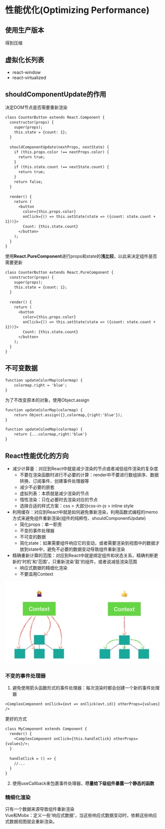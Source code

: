 # 性能优化(Optimizing Performance)
## 使用生产版本
得到压缩

## 虚拟化长列表
- react-window
- react-virtualized

## shouldComponentUpdate的作用
决定DOM节点是否需要重新渲染  

```
class CounterButton extends React.Component {
  constructor(props) {
    super(props);
    this.state = {count: 1};
  }

  shouldComponentUpdate(nextProps, nextState) {
    if (this.props.color !== nextProps.color) {
      return true;
    }
    if (this.state.count !== nextState.count) {
      return true;
    }
    return false;
  }

  render() {
    return (
      <button
        color={this.props.color}
        onClick={() => this.setState(state => ({count: state.count + 1}))}>
        Count: {this.state.count}
      </button>
    );
  }
}
```

使用**React.PureComponent**进行props和state的**浅比较**，以此来决定组件是否需要更新  

```
class CounterButton extends React.PureComponent {
  constructor(props) {
    super(props);
    this.state = {count: 1};
  }

  render() {
    return (
      <button
        color={this.props.color}
        onClick={() => this.setState(state => ({count: state.count + 1}))}>
        Count: {this.state.count}
      </button>
    );
  }
}
```

## 不可变数据
```
function updateColorMap(colormap) {
    colormap.right = 'blue';
}
```

为了不改变原本的对象，使用Object.assign  

```
function updateColorMap(colormap) {
    return Object.assign({},colormap,{right:'blue'});
}
```

```
function updateColoeMap(colormap) {
    return {...colormap,right:'blue'}
}
```

## React性能优化的方向
- 减少计算量：对应到React中就是减少渲染的节点或者减低组件渲染的复杂度
  - 不要在渲染函数时进行不必要的计算：render中不要进行数组排序、数据转换、订阅事件、创建事件处理器等
  - 减少不必要的嵌套
  - 虚拟列表：本质就是减少渲染的节点
  - 惰性渲染：只在必要时去渲染对应的节点
  - 选择合适的样式方案：css > 大部分css-in-js > inline style
- 利用缓存：对应到React中就是如何避免重新渲染，利用函数式编程的memo方式来避免组件重新渲染(组件的纯粹性、shouldComponentUpdate)
  - 简化props：单一职责
  - 不变的事件处理器
  - 不可变的数据
  - 简化state：如果需要组件响应它的变动，或者需要渲染到视图中的数据才放到state中，避免不必要的数据变动导致组件重新渲染
- 精确重新计算的范围：对应到React中就是绑定组件和状态关系，精确判断更新的'时机'和'范围'，只重新渲染'脏'的组件，或者说减低渲染范围
  - 响应式数据的精细化渲染
  - 不要滥用Context  

![](img/Context.png)


### 不变的事件处理器
1. 避免使用箭头函数形式的事件处理器：每次渲染时都会创建一个新的事件处理器  

```
<ComplexComponent onClick={evt => onClick(evt.id)} otherProps={values} />

```
更好的方式
```
class MyComponent extends Component {
  render() {
    <ComplexComponent onClick={this.handleClick} otherProps={values}/>;
  }

  handleClick = () => {
    //...
  }
}
```
2. 使用useCallback来包裹事件处理器，**尽量给下级组件暴露一个静态的函数**

### 精细化渲染
只有一个数据来源导致组件重新渲染  
Vue和Mobx：定义一些'响应式数据'，当这些响应式数据变动时，依赖这些响应式数据视图就会重新渲染。
